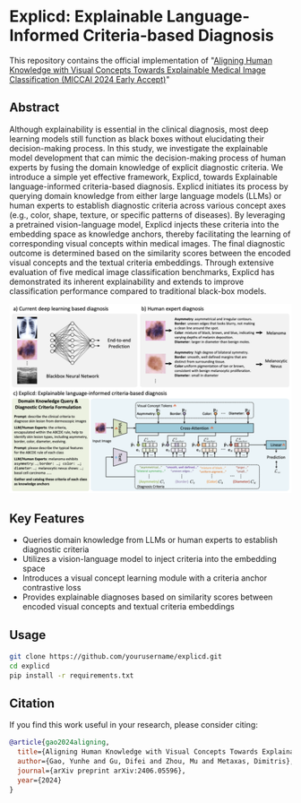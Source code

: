 # Explicd: Explainable Language-Informed Criteria-based Diagnosis

This repository contains the official implementation of "[Aligning Human Knowledge with Visual Concepts Towards Explainable Medical Image Classification (MICCAI 2024 Early Accept)](https://arxiv.org/abs/2406.05596)"

## Abstract

Although explainability is essential in the clinical diagnosis, most deep learning models still function as black boxes without elucidating their decision-making process. In this study, we investigate the explainable model development that can mimic the decision-making process of human experts by fusing the domain knowledge of explicit diagnostic criteria. We introduce a simple yet effective framework, Explicd, towards Explainable language-informed criteria-based diagnosis. Explicd initiates its process by querying domain knowledge from either large language models (LLMs) or human experts to establish diagnostic criteria across various concept axes (e.g., color, shape, texture, or specific patterns of diseases). By leveraging a pretrained vision-language model, Explicd injects these criteria into the embedding space as knowledge anchors, thereby facilitating the learning of corresponding visual concepts within medical images. The final diagnostic outcome is determined based on the similarity scores between the encoded visual concepts and the textual criteria embeddings. Through extensive evaluation of five medical image classification benchmarks, Explicd has demonstrated its inherent explainability and extends to improve classification performance compared to traditional black-box models.

![framework](./fig/framework.png)

## Key Features

- Queries domain knowledge from LLMs or human experts to establish diagnostic criteria
- Utilizes a vision-language model to inject criteria into the embedding space
- Introduces a visual concept learning module with a criteria anchor contrastive loss
- Provides explainable diagnoses based on similarity scores between encoded visual concepts and textual criteria embeddings



## Usage
```bash
git clone https://github.com/yourusername/explicd.git
cd explicd
pip install -r requirements.txt
```


## Citation

If you find this work useful in your research, please consider citing:

```bibtex
@article{gao2024aligning,
  title={Aligning Human Knowledge with Visual Concepts Towards Explainable Medical Image Classification},
  author={Gao, Yunhe and Gu, Difei and Zhou, Mu and Metaxas, Dimitris},
  journal={arXiv preprint arXiv:2406.05596},
  year={2024}
}
```
